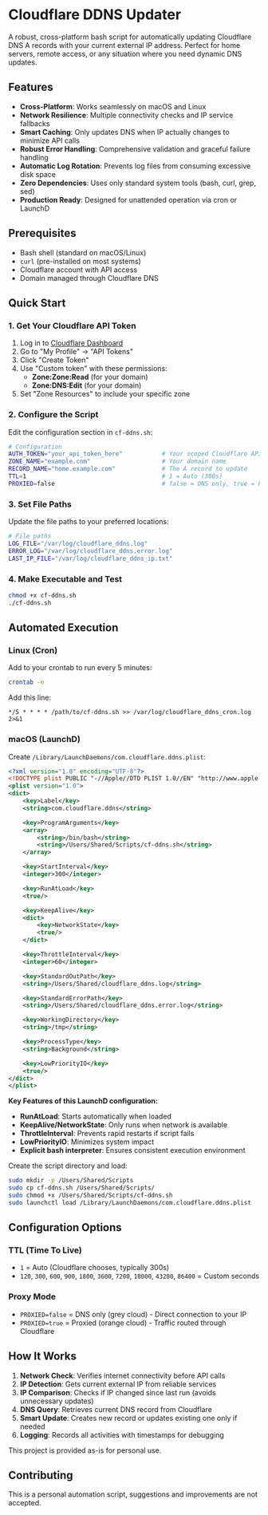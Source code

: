 # Cloudflare DDNS Updater

A robust, cross-platform bash script for automatically updating Cloudflare DNS A records with your current external IP address. Perfect for home servers, remote access, or any situation where you need dynamic DNS updates.

## Features

- **Cross-Platform**: Works seamlessly on macOS and Linux
- **Network Resilience**: Multiple connectivity checks and IP service fallbacks
- **Smart Caching**: Only updates DNS when IP actually changes to minimize API calls
- **Robust Error Handling**: Comprehensive validation and graceful failure handling
- **Automatic Log Rotation**: Prevents log files from consuming excessive disk space
- **Zero Dependencies**: Uses only standard system tools (bash, curl, grep, sed)
- **Production Ready**: Designed for unattended operation via cron or LaunchD

## Prerequisites

- Bash shell (standard on macOS/Linux)
- `curl` (pre-installed on most systems)
- Cloudflare account with API access
- Domain managed through Cloudflare DNS

## Quick Start

### 1. Get Your Cloudflare API Token

1. Log in to [Cloudflare Dashboard](https://dash.cloudflare.com/)
2. Go to "My Profile" → "API Tokens"
3. Click "Create Token"
4. Use "Custom token" with these permissions:
   - **Zone:Zone:Read** (for your domain)
   - **Zone:DNS:Edit** (for your domain)
5. Set "Zone Resources" to include your specific zone

### 2. Configure the Script

Edit the configuration section in `cf-ddns.sh`:

```bash
# Configuration
AUTH_TOKEN="your_api_token_here"           # Your scoped Cloudflare API token
ZONE_NAME="example.com"                    # Your domain name
RECORD_NAME="home.example.com"             # The A record to update
TTL=1                                      # 1 = Auto (300s)
PROXIED=false                              # false = DNS only, true = Proxied
```

### 3. Set File Paths

Update the file paths to your preferred locations:

```bash
# File paths
LOG_FILE="/var/log/cloudflare_ddns.log"
ERROR_LOG="/var/log/cloudflare_ddns.error.log"
LAST_IP_FILE="/var/log/cloudflare_ddns_ip.txt"
```

### 4. Make Executable and Test

```bash
chmod +x cf-ddns.sh
./cf-ddns.sh
```

## Automated Execution

### Linux (Cron)

Add to your crontab to run every 5 minutes:

```bash
crontab -e
```

Add this line:
```
*/5 * * * * /path/to/cf-ddns.sh >> /var/log/cloudflare_ddns_cron.log 2>&1
```

### macOS (LaunchD)

Create `/Library/LaunchDaemons/com.cloudflare.ddns.plist`:

```xml
<?xml version="1.0" encoding="UTF-8"?>
<!DOCTYPE plist PUBLIC "-//Apple//DTD PLIST 1.0//EN" "http://www.apple.com/DTDs/PropertyList-1.0.dtd">
<plist version="1.0">
<dict>
    <key>Label</key>
    <string>com.cloudflare.ddns</string>

    <key>ProgramArguments</key>
    <array>
        <string>/bin/bash</string>
        <string>/Users/Shared/Scripts/cf-ddns.sh</string>
    </array>

    <key>StartInterval</key>
    <integer>300</integer>

    <key>RunAtLoad</key>
    <true/>

    <key>KeepAlive</key>
    <dict>
        <key>NetworkState</key>
        <true/>
    </dict>

    <key>ThrottleInterval</key>
    <integer>60</integer>

    <key>StandardOutPath</key>
    <string>/Users/Shared/cloudflare_ddns.log</string>

    <key>StandardErrorPath</key>
    <string>/Users/Shared/cloudflare_ddns.error.log</string>

    <key>WorkingDirectory</key>
    <string>/tmp</string>

    <key>ProcessType</key>
    <string>Background</string>

    <key>LowPriorityIO</key>
    <true/>
</dict>
</plist>
```

**Key Features of this LaunchD configuration:**
- **RunAtLoad**: Starts automatically when loaded
- **KeepAlive/NetworkState**: Only runs when network is available
- **ThrottleInterval**: Prevents rapid restarts if script fails
- **LowPriorityIO**: Minimizes system impact
- **Explicit bash interpreter**: Ensures consistent execution environment

Create the script directory and load:
```bash
sudo mkdir -p /Users/Shared/Scripts
sudo cp cf-ddns.sh /Users/Shared/Scripts/
sudo chmod +x /Users/Shared/Scripts/cf-ddns.sh
sudo launchctl load /Library/LaunchDaemons/com.cloudflare.ddns.plist
```

## Configuration Options

### TTL (Time To Live)
- `1` = Auto (Cloudflare chooses, typically 300s)
- `120`, `300`, `600`, `900`, `1800`, `3600`, `7200`, `18000`, `43200`, `86400` = Custom seconds

### Proxy Mode
- `PROXIED=false` = DNS only (grey cloud) - Direct connection to your IP
- `PROXIED=true` = Proxied (orange cloud) - Traffic routed through Cloudflare

## How It Works

1. **Network Check**: Verifies internet connectivity before API calls
2. **IP Detection**: Gets current external IP from reliable services
3. **IP Comparison**: Checks if IP changed since last run (avoids unnecessary updates)
4. **DNS Query**: Retrieves current DNS record from Cloudflare
5. **Smart Update**: Creates new record or updates existing one only if needed
6. **Logging**: Records all activities with timestamps for debugging

This project is provided as-is for personal use.

## Contributing

This is a personal automation script, suggestions and improvements are not accepted.
